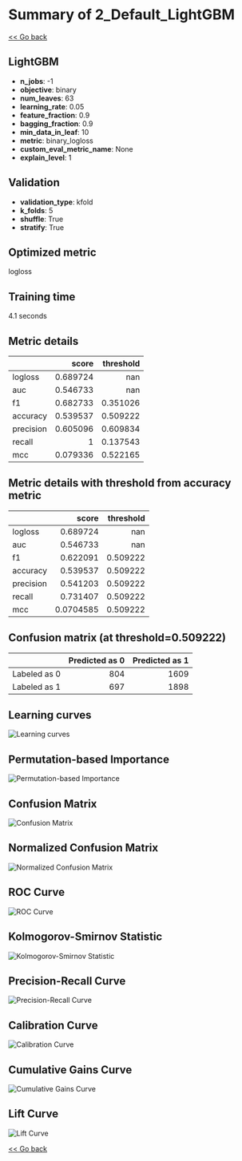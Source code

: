 # Summary of 2_Default_LightGBM

[<< Go back](../README.md)


## LightGBM
- **n_jobs**: -1
- **objective**: binary
- **num_leaves**: 63
- **learning_rate**: 0.05
- **feature_fraction**: 0.9
- **bagging_fraction**: 0.9
- **min_data_in_leaf**: 10
- **metric**: binary_logloss
- **custom_eval_metric_name**: None
- **explain_level**: 1

## Validation
 - **validation_type**: kfold
 - **k_folds**: 5
 - **shuffle**: True
 - **stratify**: True

## Optimized metric
logloss

## Training time

4.1 seconds

## Metric details
|           |    score |   threshold |
|:----------|---------:|------------:|
| logloss   | 0.689724 |  nan        |
| auc       | 0.546733 |  nan        |
| f1        | 0.682733 |    0.351026 |
| accuracy  | 0.539537 |    0.509222 |
| precision | 0.605096 |    0.609834 |
| recall    | 1        |    0.137543 |
| mcc       | 0.079336 |    0.522165 |


## Metric details with threshold from accuracy metric
|           |     score |   threshold |
|:----------|----------:|------------:|
| logloss   | 0.689724  |  nan        |
| auc       | 0.546733  |  nan        |
| f1        | 0.622091  |    0.509222 |
| accuracy  | 0.539537  |    0.509222 |
| precision | 0.541203  |    0.509222 |
| recall    | 0.731407  |    0.509222 |
| mcc       | 0.0704585 |    0.509222 |


## Confusion matrix (at threshold=0.509222)
|              |   Predicted as 0 |   Predicted as 1 |
|:-------------|-----------------:|-----------------:|
| Labeled as 0 |              804 |             1609 |
| Labeled as 1 |              697 |             1898 |

## Learning curves
![Learning curves](learning_curves.png)

## Permutation-based Importance
![Permutation-based Importance](permutation_importance.png)
## Confusion Matrix

![Confusion Matrix](confusion_matrix.png)


## Normalized Confusion Matrix

![Normalized Confusion Matrix](confusion_matrix_normalized.png)


## ROC Curve

![ROC Curve](roc_curve.png)


## Kolmogorov-Smirnov Statistic

![Kolmogorov-Smirnov Statistic](ks_statistic.png)


## Precision-Recall Curve

![Precision-Recall Curve](precision_recall_curve.png)


## Calibration Curve

![Calibration Curve](calibration_curve_curve.png)


## Cumulative Gains Curve

![Cumulative Gains Curve](cumulative_gains_curve.png)


## Lift Curve

![Lift Curve](lift_curve.png)



[<< Go back](../README.md)
